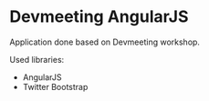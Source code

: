 # Devmeeting AngularJS
Application done based on Devmeeting workshop.

Used libraries:
- AngularJS
- Twitter Bootstrap
